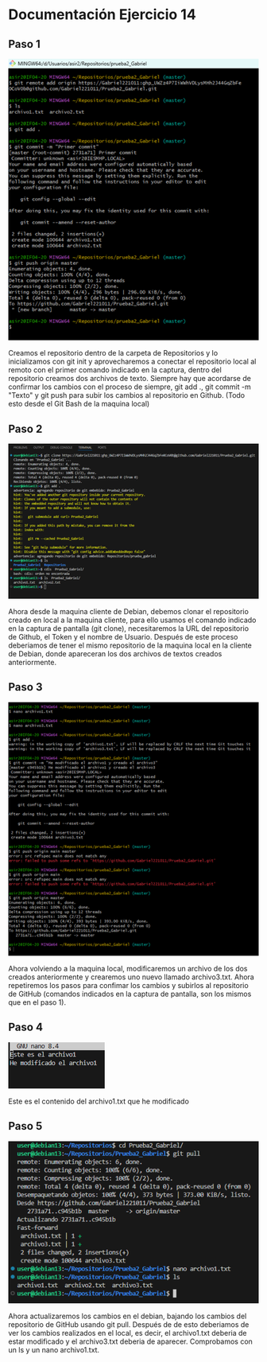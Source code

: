 # Documentación Ejercicio 14

## Paso 1
![Captura1](Imagenes/Imagen1.png)

Creamos el repositorio dentro de la carpeta de Repositorios y lo inicializamos con git init y aprovecharemos a conectar el repositorio local al remoto con el primer comando indicado en la captura, dentro del repositorio creamos dos archivos de texto. Siempre hay que acordarse de confirmar los cambios con el proceso de siempre, git add ., git commit -m "Texto" y git push para subir los cambios al repositorio en Github. (Todo esto desde el Git Bash de la maquina local)

## Paso 2 
![Captura2](Imagenes/Imagen2.png)

Ahora desde la maquina cliente de Debian, debemos clonar el repositorio creado en local a la maquina cliente, para ello usamos el comando indicado en la captura de pantalla (git clone), necesitaremos la URL del repositorio de Github, el Token y el nombre de Usuario. Después de este proceso deberiamos de tener el mismo repositorio de la maquina local en la cliente de Debian, donde apareceran los dos archivos de textos creados anteriormente.

## Paso 3
![Captura3](Imagenes/Imagen3.png)

Ahora volviendo a la maquina local, modificaremos un archivo de los dos creados anteriormente y crearemos uno nuevo llamado archivo3.txt. Ahora repetiremos los pasos para confimar los cambios y subirlos al repositorio de GitHub (comandos indicados en la captura de pantalla, son los mismos que en el paso 1).

## Paso 4
![Captura4](Imagenes/Imagen4.png)

Este es el contenido del archivo1.txt que he modificado

## Paso 5
![Captura5](Imagenes/Imagen5.png)

Ahora actualizaremos los cambios en el debian, bajando los cambios del repositorio de GitHub usando git pull. Después de de esto deberiamos de ver los cambios realizados en el local, es decir, el archivo1.txt deberia de estar modificado y el archivo3.txt deberia de aparecer. Comprobamos con un ls y un nano archivo1.txt.
